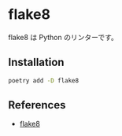 # flake8

flake8 は Python のリンターです。

## Installation

```bash
poetry add -D flake8
```

## References

- [flake8](https://flake8.pycqa.org/en/latest/index.html#quickstart)
